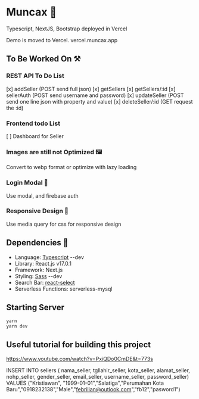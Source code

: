 # Muncax 🗻

Typescript, NextJS, Bootstrap deployed in Vercel

Demo is moved to Vercel. vercel.muncax.app

## To Be Worked On ⚒

### REST API To Do List

[x] addSeller (POST send full json)
[x] getSellers
[x] getSellers/:id
[x] sellerAuth (POST send username and password)
[x] updateSeller (POST send one line json with property and value)
[x] deleteSeller/:id (GET request the :id)

### Frontend todo List

[ ] Dashboard for Seller
### Images are still not Optimized 🖼

Convert to webp format or optimize with lazy loading

### Login Modal 🔑

Use modal, and firebase auth

### Responsive Design 🎈

Use media query for css for responsive design

## Dependencies 🎃

- Language: [Typescript](https://www.typescriptlang.org/) --dev
- Library: React.js v17.0.1
- Framework: Next.js
- Styling: [Sass](https://sass-lang.com/) --dev
- Search Bar: [react-select](https://react-select.com)
- Serverless Functions: serverless-mysql

## Starting Server

```
yarn
yarn dev
```

## Useful tutorial for building this project

https://www.youtube.com/watch?v=PxiQDo0CmDE&t=773s


INSERT INTO sellers ( nama_seller, tgllahir_seller, kota_seller, alamat_seller, nohp_seller, gender_seller, email_seller, username_seller, password_seller)
  VALUES ("Kristiawan", "1999-01-01","Salatiga","Perumahan Kota Baru","0918232138","Male","febrilian@outlook.com","fb12","pasword1")